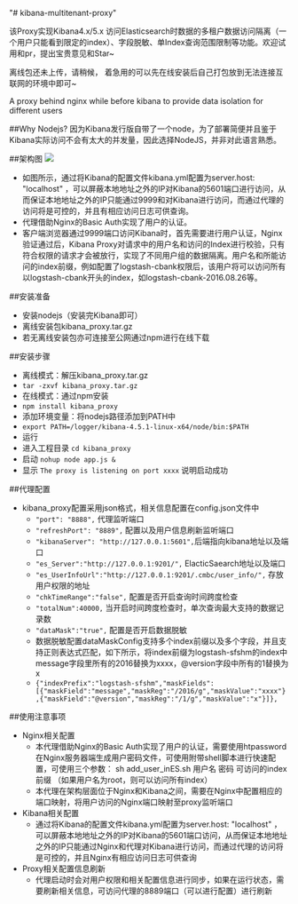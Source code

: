 "# kibana-multitenant-proxy"


该Proxy实现Kibana4.x/5.x 访问Elasticsearch时数据的多租户数据访问隔离（一个用户只能看到限定的index）、字段脱敏、单Index查询范围限制等功能。欢迎试用和pr，提出宝贵意见和Star~

离线包还未上传，请稍候，  着急用的可以先在线安装后自己打包放到无法连接互联网的环境中即可~

A proxy behind nginx while before kibana to provide data isolation for different users


##Why Nodejs?
因为Kibana发行版自带了一个node，为了部署简便并且鉴于Kibana实际访问不会有太大的并发量，因此选择NodeJS，并非对此语言熟悉。

##架构图
![](https://raw.githubusercontent.com/gnuhpc/kibana-multitenant-proxy/master/docs/arch.jpg)

* 如图所示，通过将Kibana的配置文件kibana.yml配置为server.host: "localhost" ，可以屏蔽本地地址之外的IP对Kibana的5601端口进行访问，从而保证本地地址之外的IP只能通过9999和对Kibana进行访问，而通过代理的访问将是可控的，并且有相应访问日志可供查询。
* 代理借助Nginx的Basic Auth实现了用户的认证。
* 客户端浏览器通过9999端口访问Kibana时，首先需要进行用户认证，Nginx验证通过后，Kibana Proxy对请求中的用户名和访问的Index进行校验，只有符合权限的请求才会被放行，实现了不同用户组的数据隔离。用户名和所能访问的index前缀，例如配置了logstash-cbank权限后，该用户将可以访问所有以logstash-cbank开头的index，如logstash-cbank-2016.08.26等。

##安装准备
* 安装nodejs（安装完Kibana即可）
* 离线安装包kibana_proxy.tar.gz
* 若无离线安装包亦可连接至公网通过npm进行在线下载


##安装步骤
* 离线模式：解压kibana_proxy.tar.gz
 *  `tar -zxvf kibana_proxy.tar.gz`
* 在线模式：通过npm安装
 * `npm install kibana_proxy`
* 添加环境变量：将nodejs路径添加到PATH中
 * `export PATH=/logger/kibana-4.5.1-linux-x64/node/bin:$PATH`
* 运行
 * 进入工程目录 `cd kibana_proxy`
 * 启动 `nohup node app.js &`
 * 显示 `The proxy is listening on port xxxx` 说明启动成功

##代理配置
* kibana_proxy配置采用json格式，相关信息配置在config.json文件中
  *  `"port": "8888",` 代理监听端口
  * `"refreshPort": "8889",` 配置以及用户信息刷新监听端口
  * `"kibanaServer": "http://127.0.0.1:5601",`后端指向kibana地址以及端口
  * `"es_Server":"http://127.0.0.1:9201/",` ElacticSaearch地址以及端口
  * `"es_UserInfoUrl":"http://127.0.0.1:9201/.cmbc/user_info/",` 存放用户权限的地址
  * `"chkTimeRange":"false",` 配置是否开启查询时间跨度检查
  * `"totalNum":40000,` 当开启时间跨度检查时，单次查询最大支持的数据记录数
  * `"dataMask":"true",` 配置是否开启数据脱敏
  * 数据脱敏配置dataMaskConfig支持多个index前缀以及多个字段，并且支持正则表达式匹配，如下所示，将index前缀为logstash-sfshm的index中message字段里所有的2016替换为xxxx，@version字段中所有的1替换为x
  * `{"indexPrefix":"logstash-sfshm","maskFields":[{"maskField":"message","maskReg":"/2016/g","maskValue":"xxxx"},{"maskField":"@version","maskReg":"/1/g","maskValue":"x"}]},`

##使用注意事项
* Nginx相关配置
  * 本代理借助Nginx的Basic Auth实现了用户的认证，需要使用htpassword在Nginx服务器端生成用户密码文件，可使用附带shell脚本进行快速配置，可使用三个参数： sh add_user_inES.sh 用户名 密码 可访问的index前缀 （如果用户名为root，则可以访问所有index） 
  * 本代理在架构层面位于Nginx和Kibana之间，需要在Nginx中配置相应的端口映射，将用户访问的Nginx端口映射至proxy监听端口
* Kibana相关配置
  * 通过将Kibana的配置文件kibana.yml配置为server.host: "localhost" ，可以屏蔽本地地址之外的IP对Kibana的5601端口访问，从而保证本地地址之外的IP只能通过Nginx和代理对Kibana进行访问，而通过代理的访问将是可控的，并且Nginx有相应访问日志可供查询
* Proxy相关配置信息刷新
  * 代理启动时会对用户权限和相关配置信息进行同步，如果在运行状态，需要刷新相关信息，可访问代理的8889端口（可以进行配置）进行刷新
